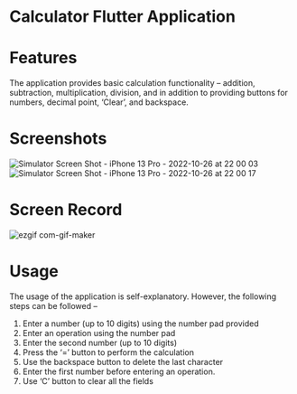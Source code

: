 # Calculator Flutter Application

# Features

The application provides basic calculation functionality – addition, subtraction, multiplication, division, and in addition to providing buttons for numbers, decimal point, ‘Clear’, and backspace.

# Screenshots

![Simulator Screen Shot - iPhone 13 Pro - 2022-10-26 at 22 00 03](https://user-images.githubusercontent.com/32166619/198137340-b61fdcba-b39c-47e9-9ce2-f583a123e1a7.png) ![Simulator Screen Shot - iPhone 13 Pro - 2022-10-26 at 22 00 17](https://user-images.githubusercontent.com/32166619/198137364-64ada06d-14ea-41a0-a193-c3084669c84b.png)

# Screen Record

![ezgif com-gif-maker](https://user-images.githubusercontent.com/32166619/198138058-1364f2ae-9e91-4e88-be8c-d7b5f5dc0915.gif)

# Usage

The usage of the application is self-explanatory. However, the following steps can be followed –

1. Enter a number (up to 10 digits) using the number pad provided
2. Enter an operation using the number pad
3. Enter the second number (up to 10 digits)
4. Press the ‘=’ button to perform the calculation
5. Use the backspace button to delete the last character
6. Enter the first number before entering an operation.
7. Use ‘C’ button to clear all the fields
